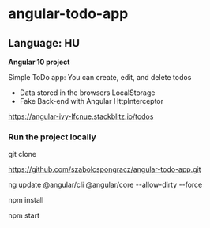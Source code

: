 # angular-todo-app
## Language: HU

**Angular 10 project**

Simple ToDo app: You can create, edit, and delete todos

- Data stored in the browsers LocalStorage
- Fake Back-end with Angular HttpInterceptor

 https://angular-ivy-lfcnue.stackblitz.io/todos 

### Run the project locally

git clone 

https://github.com/szabolcspongracz/angular-todo-app.git

ng update @angular/cli @angular/core --allow-dirty --force

npm install

npm start
